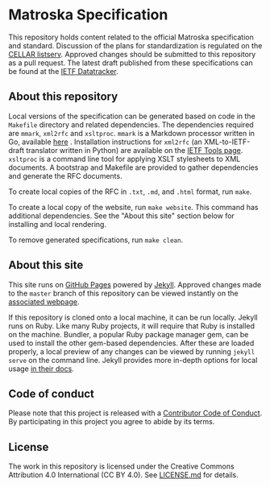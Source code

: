 # Matroska Specification

This repository holds content related to the official Matroska specification and standard. Discussion of the plans for standardization is regulated on the [CELLAR listserv](https://datatracker.ietf.org/wg/cellar/charter/). Approved changes should be submitted to this repository as a pull request. The latest draft published from these specifications can be found at the [IETF Datatracker](https://datatracker.ietf.org/doc/draft-ietf-cellar-matroska/).

## About this repository

Local versions of the specification can be generated based on code in the `Makefile` directory and related dependencies. The dependencies required are `mmark`, `xml2rfc` and `xsltproc`. `mmark` is a Markdown processor written in Go, available [here](https://github.com/mmarkdown/mmark) . Installation instructions for `xml2rfc` (an XML-to-IETF-draft translator written in Python) are available on the [IETF Tools page](https://tools.ietf.org/tools/). `xsltproc` is a command line tool for applying XSLT stylesheets to XML documents. A bootstrap and Makefile are provided to gather dependencies and generate the RFC documents.

To create local copies of the RFC in `.txt`, `.md`, and `.html` format, run `make`.

To create a local copy of the website, run `make website`. This command has additional dependencies. See the "About this site" section below for installing and local rendering.

To remove generated specifications, run `make clean`.

## About this site

This site runs on [GitHub Pages](https://pages.github.com/) powered by [Jekyll](https://github.com/jekyll/jekyll/blob/master/README.markdown). Approved changes made to the `master` branch of this repository can be viewed instantly on the [associated webpage](https://cellar-wg.github.io/matroska-specification/).

If this repository is cloned onto a local machine, it can be run locally. Jekyll runs on Ruby. Like many Ruby projects, it will require that Ruby is installed on the machine. Bundler, a popular Ruby package manager gem, can be used to install the other gem-based dependencies. After these are loaded properly, a local preview of any changes can be viewed by running `jekyll serve` on the command line. Jekyll provides more in-depth options for local usage [in their docs](https://jekyllrb.com/docs/usage/).

## Code of conduct

Please note that this project is released with a [Contributor Code of Conduct](CODE_OF_CONDUCT.md). By participating in this project you agree to abide by its terms.

## License

The work in this repository is licensed under the Creative Commons Attribution 4.0 International (CC BY 4.0). See [LICENSE.md](LICENSE.md) for details.
